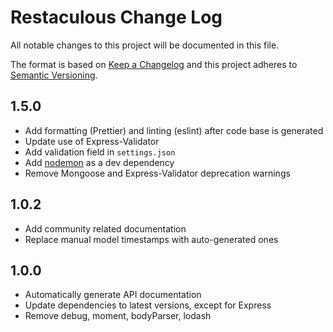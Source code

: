 # Restaculous Change Log

All notable changes to this project will be documented in this file.

The format is based on [Keep a Changelog](http://keepachangelog.com/) and this project adheres to [Semantic Versioning](http://semver.org/).

## 1.5.0
- Add formatting (Prettier) and linting (eslint) after code base is generated
- Update use of Express-Validator
- Add validation field in `settings.json`
- Add [nodemon](https://www.npmjs.com/package/nodemon) as a dev dependency
- Remove Mongoose and Express-Validator deprecation warnings

## 1.0.2
- Add community related documentation
- Replace manual model timestamps with auto-generated ones

## 1.0.0
- Automatically generate API documentation
- Update dependencies to latest versions, except for Express
- Remove debug, moment, bodyParser, lodash
